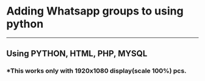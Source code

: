 <h1>Adding Whatsapp groups to using python</h1>
<hr>
<h2>Using PYTHON, HTML, PHP, MYSQL</h2>
<h3>*This works only with 1920x1080 display(scale 100%) pcs.</h3>
